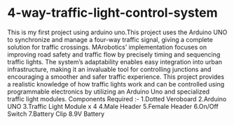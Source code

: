 # 4-way-traffic-light-control-system
This is my first project using arduino uno.This project uses the Arduino UNO to synchronize and manage a four-way traffic signal, giving a complete solution for traffic crossings. MArobotics’ implementation focuses on improving road safety and traffic flow by precisely timing and sequencing traffic lights. The system’s adaptability enables easy integration into urban infrastructure, making it an invaluable tool for controlling junctions and encouraging a smoother and safer traffic experience. This project provides a realistic knowledge of how traffic lights work and can be controlled using programmable electronics by utilizing an Arduino Uno and specialized traffic light modules.
Components Required :-
1.Dotted Veroboard
2.Arduino UNO
3.Traffic Light Module x 4
4.Male Header
5.Female Header
6.On/Off Switch
7.Battery Clip
8.9V Battery
